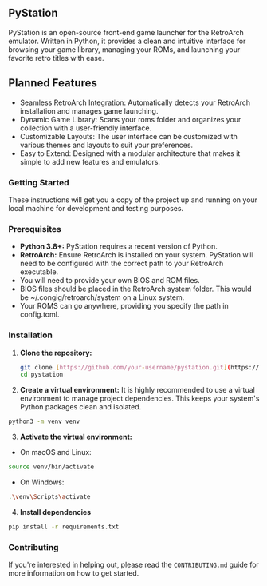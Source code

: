 ## PyStation
PyStation is an open-source front-end game launcher for the RetroArch emulator. Written in Python, it provides a clean and intuitive interface for browsing your game library, managing your ROMs, and launching your favorite retro titles with ease.

## **Planned Features**
- Seamless RetroArch Integration: Automatically detects your RetroArch installation and manages game launching.
- Dynamic Game Library: Scans your roms folder and organizes your collection with a user-friendly interface.
- Customizable Layouts: The user interface can be customized with various themes and layouts to suit your preferences.
- Easy to Extend: Designed with a modular architecture that makes it simple to add new features and emulators.

### **Getting Started**

These instructions will get you a copy of the project up and running on your local machine for development and testing purposes.

### **Prerequisites**

- **Python 3.8+:** PyStation requires a recent version of Python.
- **RetroArch:** Ensure RetroArch is installed on your system. PyStation will need to be configured with the correct path to your RetroArch executable.
- You will need to provide your own BIOS and ROM files.
- BIOS files should be placed in the RetroArch system folder. This would be ~/.congig/retroarch/system on a Linux system.
- Your ROMS can go anywhere, providing you specify the path in config.toml.

### **Installation**

1. **Clone the repository:**
   ```bash
   git clone [https://github.com/your-username/pystation.git](https://github.com/jeffyboh/pystation.git)
   cd pystation
   ```
2. **Create a virtual environment:**
It is highly recommended to use a virtual environment to manage project dependencies. This keeps your system's Python packages clean and isolated.
```bash
python3 -m venv venv
```
3. **Activate the virtual environment:**
- On macOS and Linux:
```bash
source venv/bin/activate
```
- On Windows:
```bash
.\venv\Scripts\activate
```
4. **Install dependencies**
```bash
pip install -r requirements.txt
```

### **Contributing**

If you're interested in helping out, please read the `CONTRIBUTING.md` guide for more information on how to get started.
